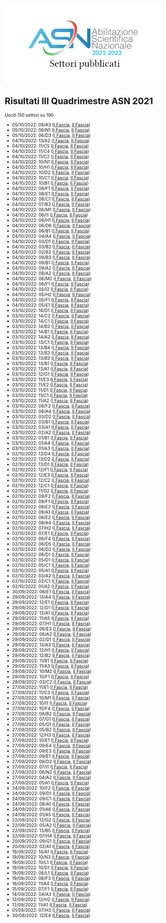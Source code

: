![logo](img/logo-2021.png)

# Risultati III Quadrimestre ASN 2021

Usciti 150 settori su 190.

- 05/10/2022: 08/A3 ([I Fascia](https://asn21.cineca.it/pubblico/miur/esito/08%252FA3/1/3), [II Fascia](https://asn21.cineca.it/pubblico/miur/esito/08%252FA3/2/3))
- 05/10/2022: 06/N1 ([I Fascia](https://asn21.cineca.it/pubblico/miur/esito/06%252FN1/1/3), [II Fascia](https://asn21.cineca.it/pubblico/miur/esito/06%252FN1/2/3))
- 05/10/2022: 06/D3 ([I Fascia](https://asn21.cineca.it/pubblico/miur/esito/06%252FD3/1/3), [II Fascia](https://asn21.cineca.it/pubblico/miur/esito/06%252FD3/2/3))
- 04/10/2022: 13/A2 ([I Fascia](https://asn21.cineca.it/pubblico/miur/esito/13%252FA2/1/3), [II Fascia](https://asn21.cineca.it/pubblico/miur/esito/13%252FA2/2/3))
- 04/10/2022: 11/C5 ([I Fascia](https://asn21.cineca.it/pubblico/miur/esito/11%252FC5/1/3), [II Fascia](https://asn21.cineca.it/pubblico/miur/esito/11%252FC5/2/3))
- 04/10/2022: 11/C4 ([I Fascia](https://asn21.cineca.it/pubblico/miur/esito/11%252FC4/1/3), [II Fascia](https://asn21.cineca.it/pubblico/miur/esito/11%252FC4/2/3))
- 04/10/2022: 11/C2 ([I Fascia](https://asn21.cineca.it/pubblico/miur/esito/11%252FC2/1/3), [II Fascia](https://asn21.cineca.it/pubblico/miur/esito/11%252FC2/2/3))
- 04/10/2022: 10/N1 ([I Fascia](https://asn21.cineca.it/pubblico/miur/esito/10%252FN1/1/3), [II Fascia](https://asn21.cineca.it/pubblico/miur/esito/10%252FN1/2/3))
- 04/10/2022: 10/H1 ([I Fascia](https://asn21.cineca.it/pubblico/miur/esito/10%252FH1/1/3), [II Fascia](https://asn21.cineca.it/pubblico/miur/esito/10%252FH1/2/3))
- 04/10/2022: 10/D2 ([I Fascia](https://asn21.cineca.it/pubblico/miur/esito/10%252FD2/1/3), [II Fascia](https://asn21.cineca.it/pubblico/miur/esito/10%252FD2/2/3))
- 04/10/2022: 10/C1 ([I Fascia](https://asn21.cineca.it/pubblico/miur/esito/10%252FC1/1/3), [II Fascia](https://asn21.cineca.it/pubblico/miur/esito/10%252FC1/2/3))
- 04/10/2022: 10/B1 ([I Fascia](https://asn21.cineca.it/pubblico/miur/esito/10%252FB1/1/3), [II Fascia](https://asn21.cineca.it/pubblico/miur/esito/10%252FB1/2/3))
- 04/10/2022: 08/F1 ([I Fascia](https://asn21.cineca.it/pubblico/miur/esito/08%252FF1/1/3), [II Fascia](https://asn21.cineca.it/pubblico/miur/esito/08%252FF1/2/3))
- 04/10/2022: 08/E1 ([I Fascia](https://asn21.cineca.it/pubblico/miur/esito/08%252FE1/1/3), [II Fascia](https://asn21.cineca.it/pubblico/miur/esito/08%252FE1/2/3))
- 04/10/2022: 08/C1 ([I Fascia](https://asn21.cineca.it/pubblico/miur/esito/08%252FC1/1/3), [II Fascia](https://asn21.cineca.it/pubblico/miur/esito/08%252FC1/2/3))
- 04/10/2022: 07/B2 ([I Fascia](https://asn21.cineca.it/pubblico/miur/esito/07%252FB2/1/3), [II Fascia](https://asn21.cineca.it/pubblico/miur/esito/07%252FB2/2/3))
- 04/10/2022: 06/M1 ([I Fascia](https://asn21.cineca.it/pubblico/miur/esito/06%252FM1/1/3), [II Fascia](https://asn21.cineca.it/pubblico/miur/esito/06%252FM1/2/3))
- 04/10/2022: 06/I1 ([I Fascia](https://asn21.cineca.it/pubblico/miur/esito/06%252FI1/1/3), [II Fascia](https://asn21.cineca.it/pubblico/miur/esito/06%252FI1/2/3))
- 04/10/2022: 06/H1 ([I Fascia](https://asn21.cineca.it/pubblico/miur/esito/06%252FH1/1/3), [II Fascia](https://asn21.cineca.it/pubblico/miur/esito/06%252FH1/2/3))
- 04/10/2022: 06/D6 ([I Fascia](https://asn21.cineca.it/pubblico/miur/esito/06%252FD6/1/3), [II Fascia](https://asn21.cineca.it/pubblico/miur/esito/06%252FD6/2/3))
- 04/10/2022: 06/B1 ([I Fascia](https://asn21.cineca.it/pubblico/miur/esito/06%252FB1/1/3), [II Fascia](https://asn21.cineca.it/pubblico/miur/esito/06%252FB1/2/3))
- 04/10/2022: 04/A4 ([I Fascia](https://asn21.cineca.it/pubblico/miur/esito/04%252FA4/1/3), [II Fascia](https://asn21.cineca.it/pubblico/miur/esito/04%252FA4/2/3))
- 04/10/2022: 03/D1 ([I Fascia](https://asn21.cineca.it/pubblico/miur/esito/03%252FD1/1/3), [II Fascia](https://asn21.cineca.it/pubblico/miur/esito/03%252FD1/2/3))
- 04/10/2022: 03/B2 ([I Fascia](https://asn21.cineca.it/pubblico/miur/esito/03%252FB2/1/3), [II Fascia](https://asn21.cineca.it/pubblico/miur/esito/03%252FB2/2/3))
- 04/10/2022: 02/B2 ([I Fascia](https://asn21.cineca.it/pubblico/miur/esito/02%252FB2/1/3), [II Fascia](https://asn21.cineca.it/pubblico/miur/esito/02%252FB2/2/3))
- 04/10/2022: 09/B3 ([I Fascia](https://asn21.cineca.it/pubblico/miur/esito/09%252FB3/1/3), [II Fascia](https://asn21.cineca.it/pubblico/miur/esito/09%252FB3/2/3))
- 04/10/2022: 09/B1 ([I Fascia](https://asn21.cineca.it/pubblico/miur/esito/09%252FB1/1/3), [II Fascia](https://asn21.cineca.it/pubblico/miur/esito/09%252FB1/2/3))
- 04/10/2022: 09/A2 ([I Fascia](https://asn21.cineca.it/pubblico/miur/esito/09%252FA2/1/3), [II Fascia](https://asn21.cineca.it/pubblico/miur/esito/09%252FA2/2/3))
- 04/10/2022: 08/A2 ([I Fascia](https://asn21.cineca.it/pubblico/miur/esito/08%252FA2/1/3), [II Fascia](https://asn21.cineca.it/pubblico/miur/esito/08%252FA2/2/3))
- 04/10/2022: 06/M2 ([I Fascia](https://asn21.cineca.it/pubblico/miur/esito/06%252FM2/1/3), [II Fascia](https://asn21.cineca.it/pubblico/miur/esito/06%252FM2/2/3))
- 04/10/2022: 06/F1 ([I Fascia](https://asn21.cineca.it/pubblico/miur/esito/06%252FF1/1/3), [II Fascia](https://asn21.cineca.it/pubblico/miur/esito/06%252FF1/2/3))
- 04/10/2022: 05/I2 ([I Fascia](https://asn21.cineca.it/pubblico/miur/esito/05%252FI2/1/3), [II Fascia](https://asn21.cineca.it/pubblico/miur/esito/05%252FI2/2/3))
- 04/10/2022: 05/H2 ([I Fascia](https://asn21.cineca.it/pubblico/miur/esito/05%252FH2/1/3), [II Fascia](https://asn21.cineca.it/pubblico/miur/esito/05%252FH2/2/3))
- 04/10/2022: 05/F1 ([I Fascia](https://asn21.cineca.it/pubblico/miur/esito/05%252FF1/1/3), [II Fascia](https://asn21.cineca.it/pubblico/miur/esito/05%252FF1/2/3))
- 04/10/2022: 05/E1 ([I Fascia](https://asn21.cineca.it/pubblico/miur/esito/05%252FE1/1/3), [II Fascia](https://asn21.cineca.it/pubblico/miur/esito/05%252FE1/2/3))
- 03/10/2022: 14/D1 ([I Fascia](https://asn21.cineca.it/pubblico/miur/esito/14%252FD1/1/3), [II Fascia](https://asn21.cineca.it/pubblico/miur/esito/14%252FD1/2/3))
- 03/10/2022: 14/C2 ([I Fascia](https://asn21.cineca.it/pubblico/miur/esito/14%252FC2/1/3), [II Fascia](https://asn21.cineca.it/pubblico/miur/esito/14%252FC2/2/3))
- 03/10/2022: 14/C1 ([I Fascia](https://asn21.cineca.it/pubblico/miur/esito/14%252FC1/1/3), [II Fascia](https://asn21.cineca.it/pubblico/miur/esito/14%252FC1/2/3))
- 03/10/2022: 14/B2 ([I Fascia](https://asn21.cineca.it/pubblico/miur/esito/14%252FB2/1/3), [II Fascia](https://asn21.cineca.it/pubblico/miur/esito/14%252FB2/2/3))
- 03/10/2022: 14/B1 ([I Fascia](https://asn21.cineca.it/pubblico/miur/esito/14%252FB1/1/3), [II Fascia](https://asn21.cineca.it/pubblico/miur/esito/14%252FB1/2/3))
- 03/10/2022: 14/A2 ([I Fascia](https://asn21.cineca.it/pubblico/miur/esito/14%252FA2/1/3), [II Fascia](https://asn21.cineca.it/pubblico/miur/esito/14%252FA2/2/3))
- 03/10/2022: 13/C1 ([I Fascia](https://asn21.cineca.it/pubblico/miur/esito/13%252FC1/1/3), [II Fascia](https://asn21.cineca.it/pubblico/miur/esito/13%252FC1/2/3))
- 03/10/2022: 13/B4 ([I Fascia](https://asn21.cineca.it/pubblico/miur/esito/13%252FB4/1/3), [II Fascia](https://asn21.cineca.it/pubblico/miur/esito/13%252FB4/2/3))
- 03/10/2022: 13/B3 ([I Fascia](https://asn21.cineca.it/pubblico/miur/esito/13%252FB3/1/3), [II Fascia](https://asn21.cineca.it/pubblico/miur/esito/13%252FB3/2/3))
- 03/10/2022: 13/B2 ([I Fascia](https://asn21.cineca.it/pubblico/miur/esito/13%252FB2/1/3), [II Fascia](https://asn21.cineca.it/pubblico/miur/esito/13%252FB2/2/3))
- 03/10/2022: 13/B1 ([I Fascia](https://asn21.cineca.it/pubblico/miur/esito/13%252FB1/1/3), [II Fascia](https://asn21.cineca.it/pubblico/miur/esito/13%252FB1/2/3))
- 03/10/2022: 13/A1 ([I Fascia](https://asn21.cineca.it/pubblico/miur/esito/13%252FA1/1/3), [II Fascia](https://asn21.cineca.it/pubblico/miur/esito/13%252FA1/2/3))
- 03/10/2022: 12/G1 ([I Fascia](https://asn21.cineca.it/pubblico/miur/esito/12%252FG1/1/3), [II Fascia](https://asn21.cineca.it/pubblico/miur/esito/12%252FG1/2/3))
- 03/10/2022: 11/E3 ([I Fascia](https://asn21.cineca.it/pubblico/miur/esito/11%252FE3/1/3), [II Fascia](https://asn21.cineca.it/pubblico/miur/esito/11%252FE3/2/3))
- 03/10/2022: 11/E2 ([I Fascia](https://asn21.cineca.it/pubblico/miur/esito/11%252FE2/1/3), [II Fascia](https://asn21.cineca.it/pubblico/miur/esito/11%252FE2/2/3))
- 03/10/2022: 11/D1 ([I Fascia](https://asn21.cineca.it/pubblico/miur/esito/11%252FD1/1/3), [II Fascia](https://asn21.cineca.it/pubblico/miur/esito/11%252FD1/2/3))
- 03/10/2022: 11/C1 ([I Fascia](https://asn21.cineca.it/pubblico/miur/esito/11%252FC1/1/3), [II Fascia](https://asn21.cineca.it/pubblico/miur/esito/11%252FC1/2/3))
- 03/10/2022: 11/A2 ([I Fascia](https://asn21.cineca.it/pubblico/miur/esito/11%252FA2/1/3), [II Fascia](https://asn21.cineca.it/pubblico/miur/esito/11%252FA2/2/3))
- 03/10/2022: 06/F2 ([I Fascia](https://asn21.cineca.it/pubblico/miur/esito/06%252FF2/1/3), [II Fascia](https://asn21.cineca.it/pubblico/miur/esito/06%252FF2/2/3))
- 03/10/2022: 06/A4 ([I Fascia](https://asn21.cineca.it/pubblico/miur/esito/06%252FA4/1/3), [II Fascia](https://asn21.cineca.it/pubblico/miur/esito/06%252FA4/2/3))
- 03/10/2022: 03/D2 ([I Fascia](https://asn21.cineca.it/pubblico/miur/esito/03%252FD2/1/3), [II Fascia](https://asn21.cineca.it/pubblico/miur/esito/03%252FD2/2/3))
- 03/10/2022: 03/B1 ([I Fascia](https://asn21.cineca.it/pubblico/miur/esito/03%252FB1/1/3), [II Fascia](https://asn21.cineca.it/pubblico/miur/esito/03%252FB1/2/3))
- 03/10/2022: 03/A1 ([I Fascia](https://asn21.cineca.it/pubblico/miur/esito/03%252FA1/1/3), [II Fascia](https://asn21.cineca.it/pubblico/miur/esito/03%252FA1/2/3))
- 03/10/2022: 02/A2 ([I Fascia](https://asn21.cineca.it/pubblico/miur/esito/02%252FA2/1/3), [II Fascia](https://asn21.cineca.it/pubblico/miur/esito/02%252FA2/2/3))
- 03/10/2022: 01/B1 ([I Fascia](https://asn21.cineca.it/pubblico/miur/esito/01%252FB1/1/3), [II Fascia](https://asn21.cineca.it/pubblico/miur/esito/01%252FB1/2/3))
- 03/10/2022: 01/A4 ([I Fascia](https://asn21.cineca.it/pubblico/miur/esito/01%252FA4/1/3), [II Fascia](https://asn21.cineca.it/pubblico/miur/esito/01%252FA4/2/3))
- 03/10/2022: 01/A3 ([I Fascia](https://asn21.cineca.it/pubblico/miur/esito/01%252FA3/1/3), [II Fascia](https://asn21.cineca.it/pubblico/miur/esito/01%252FA3/2/3))
- 02/10/2022: 13/D4 ([I Fascia](https://asn21.cineca.it/pubblico/miur/esito/13%252FD4/1/3), [II Fascia](https://asn21.cineca.it/pubblico/miur/esito/13%252FD4/2/3))
- 02/10/2022: 13/D2 ([I Fascia](https://asn21.cineca.it/pubblico/miur/esito/13%252FD2/1/3), [II Fascia](https://asn21.cineca.it/pubblico/miur/esito/13%252FD2/2/3))
- 02/10/2022: 13/D1 ([I Fascia](https://asn21.cineca.it/pubblico/miur/esito/13%252FD1/1/3), [II Fascia](https://asn21.cineca.it/pubblico/miur/esito/13%252FD1/2/3))
- 02/10/2022: 12/F1 ([I Fascia](https://asn21.cineca.it/pubblico/miur/esito/12%252FF1/1/3), [II Fascia](https://asn21.cineca.it/pubblico/miur/esito/12%252FF1/2/3))
- 02/10/2022: 12/E3 ([I Fascia](https://asn21.cineca.it/pubblico/miur/esito/12%252FE3/1/3), [II Fascia](https://asn21.cineca.it/pubblico/miur/esito/12%252FE3/2/3))
- 02/10/2022: 12/C2 ([I Fascia](https://asn21.cineca.it/pubblico/miur/esito/12%252FC2/1/3), [II Fascia](https://asn21.cineca.it/pubblico/miur/esito/12%252FC2/2/3))
- 02/10/2022: 12/C1 ([I Fascia](https://asn21.cineca.it/pubblico/miur/esito/12%252FC1/1/3), [II Fascia](https://asn21.cineca.it/pubblico/miur/esito/12%252FC1/2/3))
- 02/10/2022: 11/D2 ([I Fascia](https://asn21.cineca.it/pubblico/miur/esito/11%252FD2/1/3), [II Fascia](https://asn21.cineca.it/pubblico/miur/esito/11%252FD2/2/3))
- 02/10/2022: 09/F2 ([I Fascia](https://asn21.cineca.it/pubblico/miur/esito/09%252FF2/1/3), [II Fascia](https://asn21.cineca.it/pubblico/miur/esito/09%252FF2/2/3))
- 02/10/2022: 09/F1 ([I Fascia](https://asn21.cineca.it/pubblico/miur/esito/09%252FF1/1/3), [II Fascia](https://asn21.cineca.it/pubblico/miur/esito/09%252FF1/2/3))
- 02/10/2022: 09/E2 ([I Fascia](https://asn21.cineca.it/pubblico/miur/esito/09%252FE2/1/3), [II Fascia](https://asn21.cineca.it/pubblico/miur/esito/09%252FE2/2/3))
- 02/10/2022: 09/A1 ([I Fascia](https://asn21.cineca.it/pubblico/miur/esito/09%252FA1/1/3), [II Fascia](https://asn21.cineca.it/pubblico/miur/esito/09%252FA1/2/3))
- 02/10/2022: 08/E2 ([I Fascia](https://asn21.cineca.it/pubblico/miur/esito/08%252FE2/1/3), [II Fascia](https://asn21.cineca.it/pubblico/miur/esito/08%252FE2/2/3))
- 02/10/2022: 08/A4 ([I Fascia](https://asn21.cineca.it/pubblico/miur/esito/08%252FA4/1/3), [II Fascia](https://asn21.cineca.it/pubblico/miur/esito/08%252FA4/2/3))
- 02/10/2022: 07/H2 ([I Fascia](https://asn21.cineca.it/pubblico/miur/esito/07%252FH2/1/3), [II Fascia](https://asn21.cineca.it/pubblico/miur/esito/07%252FH2/2/3))
- 02/10/2022: 07/E1 ([I Fascia](https://asn21.cineca.it/pubblico/miur/esito/07%252FE1/1/3), [II Fascia](https://asn21.cineca.it/pubblico/miur/esito/07%252FE1/2/3))
- 02/10/2022: 06/F4 ([I Fascia](https://asn21.cineca.it/pubblico/miur/esito/06%252FF4/1/3), [II Fascia](https://asn21.cineca.it/pubblico/miur/esito/06%252FF4/2/3))
- 02/10/2022: 06/D5 ([I Fascia](https://asn21.cineca.it/pubblico/miur/esito/06%252FD5/1/3), [II Fascia](https://asn21.cineca.it/pubblico/miur/esito/06%252FD5/2/3))
- 02/10/2022: 06/D2 ([I Fascia](https://asn21.cineca.it/pubblico/miur/esito/06%252FD2/1/3), [II Fascia](https://asn21.cineca.it/pubblico/miur/esito/06%252FD2/2/3))
- 02/10/2022: 06/D1 ([I Fascia](https://asn21.cineca.it/pubblico/miur/esito/06%252FD1/1/3), [II Fascia](https://asn21.cineca.it/pubblico/miur/esito/06%252FD1/2/3))
- 02/10/2022: 05/D1 ([I Fascia](https://asn21.cineca.it/pubblico/miur/esito/05%252FD1/1/3), [II Fascia](https://asn21.cineca.it/pubblico/miur/esito/05%252FD1/2/3))
- 02/10/2022: 05/C1 ([I Fascia](https://asn21.cineca.it/pubblico/miur/esito/05%252FC1/1/3), [II Fascia](https://asn21.cineca.it/pubblico/miur/esito/05%252FC1/2/3))
- 02/10/2022: 05/A1 ([I Fascia](https://asn21.cineca.it/pubblico/miur/esito/05%252FA1/1/3), [II Fascia](https://asn21.cineca.it/pubblico/miur/esito/05%252FA1/2/3))
- 02/10/2022: 03/A2 ([I Fascia](https://asn21.cineca.it/pubblico/miur/esito/03%252FA2/1/3), [II Fascia](https://asn21.cineca.it/pubblico/miur/esito/03%252FA2/2/3))
- 02/10/2022: 02/C1 ([I Fascia](https://asn21.cineca.it/pubblico/miur/esito/02%252FC1/1/3), [II Fascia](https://asn21.cineca.it/pubblico/miur/esito/02%252FC1/2/3))
- 02/10/2022: 01/A2 ([I Fascia](https://asn21.cineca.it/pubblico/miur/esito/01%252FA2/1/3), [II Fascia](https://asn21.cineca.it/pubblico/miur/esito/01%252FA2/2/3))
- 30/09/2022: 06/E1 ([I Fascia](https://asn21.cineca.it/pubblico/miur/esito/06%252FE1/1/3), [II Fascia](https://asn21.cineca.it/pubblico/miur/esito/06%252FE1/2/3))
- 29/09/2022: 13/A4 ([I Fascia](https://asn21.cineca.it/pubblico/miur/esito/13%252FA4/1/3), [II Fascia](https://asn21.cineca.it/pubblico/miur/esito/13%252FA4/2/3))
- 29/09/2022: 12/E1 ([I Fascia](https://asn21.cineca.it/pubblico/miur/esito/12%252FE1/1/3), [II Fascia](https://asn21.cineca.it/pubblico/miur/esito/12%252FE1/2/3))
- 29/09/2022: 12/D1 ([I Fascia](https://asn21.cineca.it/pubblico/miur/esito/12%252FD1/1/3), [II Fascia](https://asn21.cineca.it/pubblico/miur/esito/12%252FD1/2/3))
- 29/09/2022: 12/A1 ([I Fascia](https://asn21.cineca.it/pubblico/miur/esito/12%252FA1/1/3), [II Fascia](https://asn21.cineca.it/pubblico/miur/esito/12%252FA1/2/3))
- 29/09/2022: 11/A5 ([I Fascia](https://asn21.cineca.it/pubblico/miur/esito/11%252FA5/1/3), [II Fascia](https://asn21.cineca.it/pubblico/miur/esito/11%252FA5/2/3))
- 29/09/2022: 07/H1 ([I Fascia](https://asn21.cineca.it/pubblico/miur/esito/07%252FH1/1/3), [II Fascia](https://asn21.cineca.it/pubblico/miur/esito/07%252FH1/2/3))
- 29/09/2022: 06/E3 ([I Fascia](https://asn21.cineca.it/pubblico/miur/esito/06%252FE3/1/3), [II Fascia](https://asn21.cineca.it/pubblico/miur/esito/06%252FE3/2/3))
- 29/09/2022: 06/A2 ([I Fascia](https://asn21.cineca.it/pubblico/miur/esito/06%252FA2/1/3), [II Fascia](https://asn21.cineca.it/pubblico/miur/esito/06%252FA2/2/3))
- 29/09/2022: 02/D1 ([I Fascia](https://asn21.cineca.it/pubblico/miur/esito/02%252FD1/1/3), [II Fascia](https://asn21.cineca.it/pubblico/miur/esito/02%252FD1/2/3))
- 29/09/2022: 13/A3 ([I Fascia](https://asn21.cineca.it/pubblico/miur/esito/13%252FA3/1/3), [II Fascia](https://asn21.cineca.it/pubblico/miur/esito/13%252FA3/2/3))
- 29/09/2022: 12/H1 ([I Fascia](https://asn21.cineca.it/pubblico/miur/esito/12%252FH1/1/3), [II Fascia](https://asn21.cineca.it/pubblico/miur/esito/12%252FH1/2/3))
- 29/09/2022: 12/B2 ([I Fascia](https://asn21.cineca.it/pubblico/miur/esito/12%252FB2/1/3), [II Fascia](https://asn21.cineca.it/pubblico/miur/esito/12%252FB2/2/3))
- 29/09/2022: 11/B1 ([I Fascia](https://asn21.cineca.it/pubblico/miur/esito/11%252FB1/1/3), [II Fascia](https://asn21.cineca.it/pubblico/miur/esito/11%252FB1/2/3))
- 29/09/2022: 11/A3 ([I Fascia](https://asn21.cineca.it/pubblico/miur/esito/11%252FA3/1/3), [II Fascia](https://asn21.cineca.it/pubblico/miur/esito/11%252FA3/2/3))
- 29/09/2022: 10/M2 ([I Fascia](https://asn21.cineca.it/pubblico/miur/esito/10%252FM2/1/3), [II Fascia](https://asn21.cineca.it/pubblico/miur/esito/10%252FM2/2/3))
- 29/09/2022: 10/F1 ([I Fascia](https://asn21.cineca.it/pubblico/miur/esito/10%252FF1/1/3), [II Fascia](https://asn21.cineca.it/pubblico/miur/esito/10%252FF1/2/3))
- 29/09/2022: 03/C2 ([I Fascia](https://asn21.cineca.it/pubblico/miur/esito/03%252FC2/1/3), [II Fascia](https://asn21.cineca.it/pubblico/miur/esito/03%252FC2/2/3))
- 27/09/2022: 11/E1 ([I Fascia](https://asn21.cineca.it/pubblico/miur/esito/11%252FE1/1/3), [II Fascia](https://asn21.cineca.it/pubblico/miur/esito/11%252FE1/2/3))
- 27/09/2022: 11/C3 ([I Fascia](https://asn21.cineca.it/pubblico/miur/esito/11%252FC3/1/3), [II Fascia](https://asn21.cineca.it/pubblico/miur/esito/11%252FC3/2/3))
- 27/09/2022: 10/M1 ([I Fascia](https://asn21.cineca.it/pubblico/miur/esito/10%252FM1/1/3), [II Fascia](https://asn21.cineca.it/pubblico/miur/esito/10%252FM1/2/3))
- 27/09/2022: 10/I1 ([I Fascia](https://asn21.cineca.it/pubblico/miur/esito/10%252FI1/1/3), [II Fascia](https://asn21.cineca.it/pubblico/miur/esito/10%252FI1/2/3))
- 27/09/2022: 10/F4 ([I Fascia](https://asn21.cineca.it/pubblico/miur/esito/10%252FF4/1/3), [II Fascia](https://asn21.cineca.it/pubblico/miur/esito/10%252FF4/2/3))
- 27/09/2022: 08/B2 ([I Fascia](https://asn21.cineca.it/pubblico/miur/esito/08%252FB2/1/3), [II Fascia](https://asn21.cineca.it/pubblico/miur/esito/08%252FB2/2/3))
- 27/09/2022: 07/G1 ([I Fascia](https://asn21.cineca.it/pubblico/miur/esito/07%252FG1/1/3), [II Fascia](https://asn21.cineca.it/pubblico/miur/esito/07%252FG1/2/3))
- 27/09/2022: 05/G1 ([I Fascia](https://asn21.cineca.it/pubblico/miur/esito/05%252FG1/1/3), [II Fascia](https://asn21.cineca.it/pubblico/miur/esito/05%252FG1/2/3))
- 27/09/2022: 05/B2 ([I Fascia](https://asn21.cineca.it/pubblico/miur/esito/05%252FB2/1/3), [II Fascia](https://asn21.cineca.it/pubblico/miur/esito/05%252FB2/2/3))
- 27/09/2022: 12/H3 ([I Fascia](https://asn21.cineca.it/pubblico/miur/esito/12%252FH3/1/3), [II Fascia](https://asn21.cineca.it/pubblico/miur/esito/12%252FH3/2/3))
- 27/09/2022: 10/E1 ([I Fascia](https://asn21.cineca.it/pubblico/miur/esito/10%252FE1/1/3), [II Fascia](https://asn21.cineca.it/pubblico/miur/esito/10%252FE1/2/3))
- 27/09/2022: 09/E4 ([I Fascia](https://asn21.cineca.it/pubblico/miur/esito/09%252FE4/1/3), [II Fascia](https://asn21.cineca.it/pubblico/miur/esito/09%252FE4/2/3))
- 27/09/2022: 09/E3 ([I Fascia](https://asn21.cineca.it/pubblico/miur/esito/09%252FE3/1/3), [II Fascia](https://asn21.cineca.it/pubblico/miur/esito/09%252FE3/2/3))
- 27/09/2022: 09/E1 ([I Fascia](https://asn21.cineca.it/pubblico/miur/esito/09%252FE1/1/3), [II Fascia](https://asn21.cineca.it/pubblico/miur/esito/09%252FE1/2/3))
- 27/09/2022: 09/D2 ([I Fascia](https://asn21.cineca.it/pubblico/miur/esito/09%252FD2/1/3), [II Fascia](https://asn21.cineca.it/pubblico/miur/esito/09%252FD2/2/3))
- 27/09/2022: 07/I1 ([I Fascia](https://asn21.cineca.it/pubblico/miur/esito/07%252FI1/1/3), [II Fascia](https://asn21.cineca.it/pubblico/miur/esito/07%252FI1/2/3))
- 27/09/2022: 06/N2 ([I Fascia](https://asn21.cineca.it/pubblico/miur/esito/06%252FN2/1/3), [II Fascia](https://asn21.cineca.it/pubblico/miur/esito/06%252FN2/2/3))
- 27/09/2022: 04/A2 ([I Fascia](https://asn21.cineca.it/pubblico/miur/esito/04%252FA2/1/3), [II Fascia](https://asn21.cineca.it/pubblico/miur/esito/04%252FA2/2/3))
- 27/09/2022: 01/A1 ([I Fascia](https://asn21.cineca.it/pubblico/miur/esito/01%252FA1/1/3), [II Fascia](https://asn21.cineca.it/pubblico/miur/esito/01%252FA1/2/3))
- 24/09/2022: 10/F2 ([I Fascia](https://asn21.cineca.it/pubblico/miur/esito/10%252FF2/1/3), [II Fascia](https://asn21.cineca.it/pubblico/miur/esito/10%252FF2/2/3))
- 24/09/2022: 09/D1 ([I Fascia](https://asn21.cineca.it/pubblico/miur/esito/09%252FD1/1/3), [II Fascia](https://asn21.cineca.it/pubblico/miur/esito/09%252FD1/2/3))
- 24/09/2022: 09/C1 ([I Fascia](https://asn21.cineca.it/pubblico/miur/esito/09%252FC1/1/3), [II Fascia](https://asn21.cineca.it/pubblico/miur/esito/09%252FC1/2/3))
- 24/09/2022: 06/A1 ([I Fascia](https://asn21.cineca.it/pubblico/miur/esito/06%252FA1/1/3), [II Fascia](https://asn21.cineca.it/pubblico/miur/esito/06%252FA1/2/3))
- 24/09/2022: 01/A6 ([I Fascia](https://asn21.cineca.it/pubblico/miur/esito/01%252FA6/1/3), [II Fascia](https://asn21.cineca.it/pubblico/miur/esito/01%252FA6/2/3))
- 24/09/2022: 01/A5 ([I Fascia](https://asn21.cineca.it/pubblico/miur/esito/01%252FA5/1/3), [II Fascia](https://asn21.cineca.it/pubblico/miur/esito/01%252FA5/2/3))
- 22/09/2022: 12/G2 ([I Fascia](https://asn21.cineca.it/pubblico/miur/esito/12%252FG2/1/3), [II Fascia](https://asn21.cineca.it/pubblico/miur/esito/12%252FG2/2/3))
- 22/09/2022: 05/A2 ([I Fascia](https://asn21.cineca.it/pubblico/miur/esito/05%252FA2/1/3), [II Fascia](https://asn21.cineca.it/pubblico/miur/esito/05%252FA2/2/3))
- 22/09/2022: 13/B5 ([I Fascia](https://asn21.cineca.it/pubblico/miur/esito/13%252FB5/1/3), [II Fascia](https://asn21.cineca.it/pubblico/miur/esito/13%252FB5/2/3))
- 22/09/2022: 07/H4 ([I Fascia](https://asn21.cineca.it/pubblico/miur/esito/07%252FH4/1/3), [II Fascia](https://asn21.cineca.it/pubblico/miur/esito/07%252FH4/2/3))
- 20/09/2022: 09/G1 ([I Fascia](https://asn21.cineca.it/pubblico/miur/esito/09%252FG1/1/3), [II Fascia](https://asn21.cineca.it/pubblico/miur/esito/09%252FG1/2/3))
- 20/09/2022: 02/A1 ([I Fascia](https://asn21.cineca.it/pubblico/miur/esito/02%252FA1/1/3), [II Fascia](https://asn21.cineca.it/pubblico/miur/esito/02%252FA1/2/3))
- 19/09/2022: 14/A1 ([I Fascia](https://asn21.cineca.it/pubblico/miur/esito/14%252FA1/1/3), [II Fascia](https://asn21.cineca.it/pubblico/miur/esito/14%252FA1/2/3))
- 19/09/2022: 10/N3 ([I Fascia](https://asn21.cineca.it/pubblico/miur/esito/10%252FN3/1/3), [II Fascia](https://asn21.cineca.it/pubblico/miur/esito/10%252FN3/2/3))
- 19/09/2022: 10/L1 ([I Fascia](https://asn21.cineca.it/pubblico/miur/esito/10%252FL1/1/3), [II Fascia](https://asn21.cineca.it/pubblico/miur/esito/10%252FL1/2/3))
- 19/09/2022: 10/D1 ([I Fascia](https://asn21.cineca.it/pubblico/miur/esito/10%252FD1/1/3), [II Fascia](https://asn21.cineca.it/pubblico/miur/esito/10%252FD1/2/3))
- 19/09/2022: 06/L1 ([I Fascia](https://asn21.cineca.it/pubblico/miur/esito/06%252FL1/1/3), [II Fascia](https://asn21.cineca.it/pubblico/miur/esito/06%252FL1/2/3))
- 19/09/2022: 06/F3 ([I Fascia](https://asn21.cineca.it/pubblico/miur/esito/06%252FF3/1/3), [II Fascia](https://asn21.cineca.it/pubblico/miur/esito/06%252FF3/2/3))
- 16/09/2022: 11/A4 ([I Fascia](https://asn21.cineca.it/pubblico/miur/esito/11%252FA4/1/3), [II Fascia](https://asn21.cineca.it/pubblico/miur/esito/11%252FA4/2/3))
- 15/09/2022: 07/F1 ([I Fascia](https://asn21.cineca.it/pubblico/miur/esito/07%252FF1/1/3), [II Fascia](https://asn21.cineca.it/pubblico/miur/esito/07%252FF1/2/3))
- 14/09/2022: 04/A3 ([I Fascia](https://asn21.cineca.it/pubblico/miur/esito/04%252FA3/1/3), [II Fascia](https://asn21.cineca.it/pubblico/miur/esito/04%252FA3/2/3))
- 12/09/2022: 12/H2 ([I Fascia](https://asn21.cineca.it/pubblico/miur/esito/12%252FH2/1/3), [II Fascia](https://asn21.cineca.it/pubblico/miur/esito/12%252FH2/2/3))
- 12/09/2022: 11/A1 ([I Fascia](https://asn21.cineca.it/pubblico/miur/esito/11%252FA1/1/3), [II Fascia](https://asn21.cineca.it/pubblico/miur/esito/11%252FA1/2/3))
- 01/09/2022: 07/H3 ([I Fascia](https://asn21.cineca.it/pubblico/miur/esito/07%252FH3/1/3), [II Fascia](https://asn21.cineca.it/pubblico/miur/esito/07%252FH3/2/3))
- 30/08/2022: 12/E4 ([I Fascia](https://asn21.cineca.it/pubblico/miur/esito/12%252FE4/1/3), [II Fascia](https://asn21.cineca.it/pubblico/miur/esito/12%252FE4/2/3))
